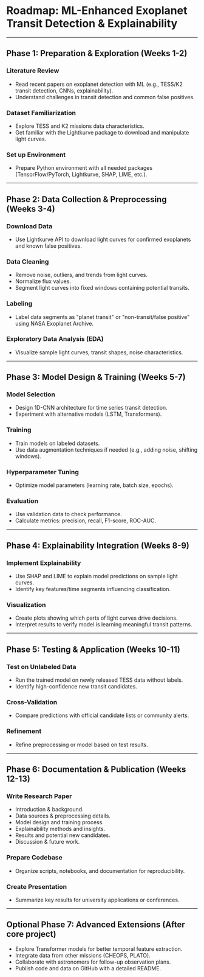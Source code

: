 # Roadmap: ML-Enhanced Exoplanet Transit Detection & Explainability

---

## Phase 1: Preparation & Exploration (Weeks 1-2)

### Literature Review
- Read recent papers on exoplanet detection with ML (e.g., TESS/K2 transit detection, CNNs, explainability).
- Understand challenges in transit detection and common false positives.

### Dataset Familiarization
- Explore TESS and K2 missions data characteristics.
- Get familiar with the Lightkurve package to download and manipulate light curves.

### Set up Environment
- Prepare Python environment with all needed packages (TensorFlow/PyTorch, Lightkurve, SHAP, LIME, etc.).

---

## Phase 2: Data Collection & Preprocessing (Weeks 3-4)

### Download Data
- Use Lightkurve API to download light curves for confirmed exoplanets and known false positives.

### Data Cleaning
- Remove noise, outliers, and trends from light curves.
- Normalize flux values.
- Segment light curves into fixed windows containing potential transits.

### Labeling
- Label data segments as "planet transit" or "non-transit/false positive" using NASA Exoplanet Archive.

### Exploratory Data Analysis (EDA)
- Visualize sample light curves, transit shapes, noise characteristics.

---

## Phase 3: Model Design & Training (Weeks 5-7)

### Model Selection
- Design 1D-CNN architecture for time series transit detection.
- Experiment with alternative models (LSTM, Transformers).

### Training
- Train models on labeled datasets.
- Use data augmentation techniques if needed (e.g., adding noise, shifting windows).

### Hyperparameter Tuning
- Optimize model parameters (learning rate, batch size, epochs).

### Evaluation
- Use validation data to check performance.
- Calculate metrics: precision, recall, F1-score, ROC-AUC.

---

## Phase 4: Explainability Integration (Weeks 8-9)

### Implement Explainability
- Use SHAP and LIME to explain model predictions on sample light curves.
- Identify key features/time segments influencing classification.

### Visualization
- Create plots showing which parts of light curves drive decisions.
- Interpret results to verify model is learning meaningful transit patterns.

---

## Phase 5: Testing & Application (Weeks 10-11)

### Test on Unlabeled Data
- Run the trained model on newly released TESS data without labels.
- Identify high-confidence new transit candidates.

### Cross-Validation
- Compare predictions with official candidate lists or community alerts.

### Refinement
- Refine preprocessing or model based on test results.

---

## Phase 6: Documentation & Publication (Weeks 12-13)

### Write Research Paper
- Introduction & background.
- Data sources & preprocessing details.
- Model design and training process.
- Explainability methods and insights.
- Results and potential new candidates.
- Discussion & future work.

### Prepare Codebase
- Organize scripts, notebooks, and documentation for reproducibility.

### Create Presentation
- Summarize key results for university applications or conferences.

---

## Optional Phase 7: Advanced Extensions (After core project)

- Explore Transformer models for better temporal feature extraction.
- Integrate data from other missions (CHEOPS, PLATO).
- Collaborate with astronomers for follow-up observation plans.
- Publish code and data on GitHub with a detailed README.
